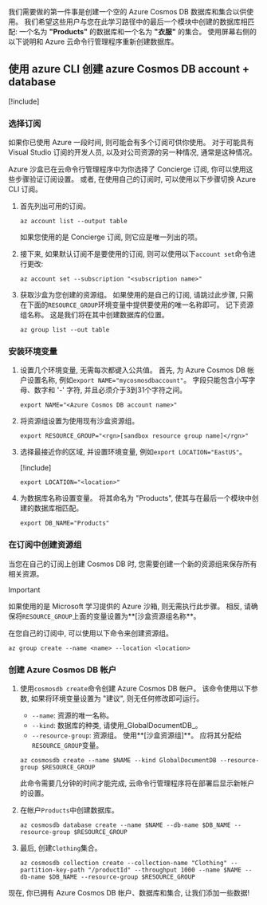 我们需要做的第一件事是创建一个空的 Azure Cosmos DB 数据库和集合以供使用。 我们希望这些用户与您在此学习路径中的最后一个模块中创建的数据库相匹配: 一个名为 **"Products"** 的数据库和一个名为 **"衣服"** 的集合。 使用屏幕右侧的以下说明和 Azure 云命令行管理程序重新创建数据库。

## <a name="create-an-azure-cosmos-db-account--database-with-the-azure-cli"></a>使用 azure CLI 创建 azure Cosmos DB account + database

[!include[](../../../includes/azure-sandbox-activate.md)]

### <a name="select-a-subscription"></a>选择订阅

如果你已使用 Azure 一段时间, 则可能会有多个订阅可供你使用。 对于可能具有 Visual Studio 订阅的开发人员, 以及对公司资源的另一种情况, 通常是这种情况。

Azure 沙盒已在云命令行管理程序中为你选择了 Concierge 订阅, 你可以使用这些步骤验证订阅设置。 或者, 在使用自己的订阅时, 可以使用以下步骤切换 Azure CLI 订阅。

1. 首先列出可用的订阅。

    ```azurecli
    az account list --output table
    ```

   如果您使用的是 Concierge 订阅, 则它应是唯一列出的项。

1. 接下来, 如果默认订阅不是要使用的订阅, 则可以使用以下`account set`命令进行更改:

    ```azurecli
    az account set --subscription "<subscription name>"
    ```
    
1. 获取沙盒为您创建的资源组。 如果使用的是自己的订阅, 请跳过此步骤, 只需在下面的`RESOURCE_GROUP`环境变量中提供要使用的唯一名称即可。 记下资源组名称。 这是我们将在其中创建数据库的位置。

    ```azurecli
    az group list --out table
    ```
### <a name="setup-environment-variables"></a>安装环境变量

1. 设置几个环境变量, 无需每次都键入公共值。 首先, 为 Azure Cosmos DB 帐户设置名称, 例如`export NAME="mycosmosdbaccount"`。 字段只能包含小写字母、数字和 '-' 字符, 并且必须介于3到31个字符之间。

    ```azurecli
    export NAME="<Azure Cosmos DB account name>"
    ```

1. 将资源组设置为使用现有沙盒资源组。

    ```azurecli
    export RESOURCE_GROUP="<rgn>[sandbox resource group name]</rgn>"
    ```

1. 选择最接近你的区域, 并设置环境变量, 例如`export LOCATION="EastUS"`。

    [!include[](../../../includes/azure-sandbox-regions-first-mention-note.md)]

    ```azurecli
    export LOCATION="<location>"
    ```

1. 为数据库名称设置变量。 将其命名为 "Products", 使其与在最后一个模块中创建的数据库相匹配。

    ```azurecli
    export DB_NAME="Products"
    ```

### <a name="create-a-resource-group-in-your-subscription"></a>在订阅中创建资源组

当您在自己的订阅上创建 Cosmos DB 时, 您需要创建一个新的资源组来保存所有相关资源。

> [!IMPORTANT]
> 如果使用的是 Microsoft 学习提供的 Azure 沙箱, 则无需执行此步骤。 相反, 请确保将`RESOURCE_GROUP`上面的变量设置为**<rgn>[沙盒资源组名称</rgn>**。

在您自己的订阅中, 可以使用以下命令来创建资源组。 

```azurecli
az group create --name <name> --location <location>
```

### <a name="create-the-azure-cosmos-db-account"></a>创建 Azure Cosmos DB 帐户

1. 使用`cosmosdb create`命令创建 Azure Cosmos DB 帐户。 该命令使用以下参数, 如果将环境变量设置为 "建议", 则无任何修改即可运行。
    - `--name`: 资源的唯一名称。
    - `--kind`: 数据库的种类, 请使用_GlobalDocumentDB_。
    - `--resource-group`: 资源组。 使用**<rgn>[沙盒资源组]</rgn>**。 应将其分配给`RESOURCE_GROUP`变量。

    ```azurecli
    az cosmosdb create --name $NAME --kind GlobalDocumentDB --resource-group $RESOURCE_GROUP
    ```

    此命令需要几分钟的时间才能完成, 云命令行管理程序将在部署后显示新帐户的设置。

1. 在帐户`Products`中创建数据库。

    ```azurecli
    az cosmosdb database create --name $NAME --db-name $DB_NAME --resource-group $RESOURCE_GROUP
    ```

1. 最后, 创建`Clothing`集合。

    ```azurecli
    az cosmosdb collection create --collection-name "Clothing" --partition-key-path "/productId" --throughput 1000 --name $NAME --db-name $DB_NAME --resource-group $RESOURCE_GROUP
    ```

现在, 你已拥有 Azure Cosmos DB 帐户、数据库和集合, 让我们添加一些数据!
